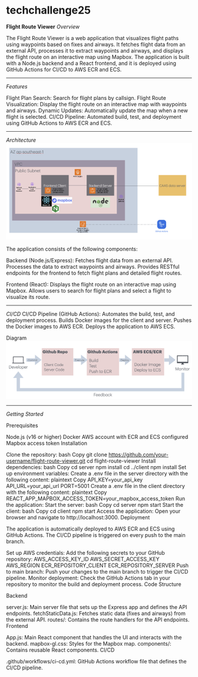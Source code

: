 # techchallenge25

**Flight Route Viewer**
*Overview*

The Flight Route Viewer is a web application that visualizes flight paths using waypoints based on fixes and airways. It fetches flight data from an external API, processes it to extract waypoints and airways, and displays the flight route on an interactive map using Mapbox. The application is built with a Node.js backend and a React frontend, and it is deployed using GitHub Actions for CI/CD to AWS ECR and ECS.


---

*Features*

Flight Plan Search: Search for flight plans by callsign.
Flight Route Visualization: Display the flight route on an interactive map with waypoints and airways.
Dynamic Updates: Automatically update the map when a new flight is selected.
CI/CD Pipeline: Automated build, test, and deployment using GitHub Actions to AWS ECR and ECS.

---

*Architecture*
![screenshot](mapbox-plane-tracker/imageFolder/softwarecomponents.png)

The application consists of the following components:

Backend (Node.js/Express):
    Fetches flight data from an external API.
    Processes the data to extract waypoints and airways.
    Provides RESTful endpoints for the frontend to fetch flight plans and detailed flight routes.

Frontend (React):
    Displays the flight route on an interactive map using Mapbox.
    Allows users to search for flight plans and select a flight to visualize its route.

---
*CI/CD*
CI/CD Pipeline (GitHub Actions):
Automates the build, test, and deployment process.
Builds Docker images for the client and server.
Pushes the Docker images to AWS ECR.
Deploys the application to AWS ECS.

Diagram
![screenshot](mapbox-plane-tracker/imageFolder/cicd.png)

---
*Getting Started*

Prerequisites

Node.js (v16 or higher)
Docker
AWS account with ECR and ECS configured
Mapbox access token
Installation

Clone the repository:
bash
Copy
git clone https://github.com/your-username/flight-route-viewer.git
cd flight-route-viewer
Install dependencies:
bash
Copy
cd server
npm install
cd ../client
npm install
Set up environment variables:
Create a .env file in the server directory with the following content:
plaintext
Copy
API_KEY=your_api_key
API_URL=your_api_url
PORT=5001
Create a .env file in the client directory with the following content:
plaintext
Copy
REACT_APP_MAPBOX_ACCESS_TOKEN=your_mapbox_access_token
Run the application:
Start the server:
bash
Copy
cd server
npm start
Start the client:
bash
Copy
cd client
npm start
Access the application:
Open your browser and navigate to http://localhost:3000.
Deployment

The application is automatically deployed to AWS ECR and ECS using GitHub Actions. The CI/CD pipeline is triggered on every push to the main branch.

Set up AWS credentials:
Add the following secrets to your GitHub repository:
AWS_ACCESS_KEY_ID
AWS_SECRET_ACCESS_KEY
AWS_REGION
ECR_REPOSITORY_CLIENT
ECR_REPOSITORY_SERVER
Push to main branch:
Push your changes to the main branch to trigger the CI/CD pipeline.
Monitor deployment:
Check the GitHub Actions tab in your repository to monitor the build and deployment process.
Code Structure

Backend

server.js: Main server file that sets up the Express app and defines the API endpoints.
fetchStaticData.js: Fetches static data (fixes and airways) from the external API.
routes/: Contains the route handlers for the API endpoints.
Frontend

App.js: Main React component that handles the UI and interacts with the backend.
mapbox-gl.css: Styles for the Mapbox map.
components/: Contains reusable React components.
CI/CD

.github/workflows/ci-cd.yml: GitHub Actions workflow file that defines the CI/CD pipeline.